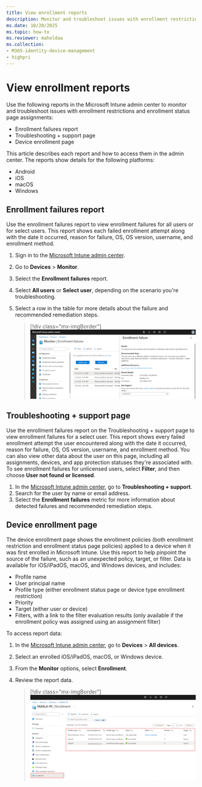 ```yaml
---
title: View enrollment reports
description: Monitor and troubleshoot issues with enrollment restrictions and enrollment status page assignments.
ms.date: 10/20/2025
ms.topic: how-to
ms.reviewer: maholdaa
ms.collection:
- M365-identity-device-management
- highpri
---
```


# View enrollment reports  

Use the following reports in the Microsoft Intune admin center to monitor and troubleshoot issues with enrollment restrictions and enrollment status page assignments:

- Enrollment failures report
- Troubleshooting + support page
- Device enrollment page

This article describes each report and how to access them in the admin center. The reports show details for the following platforms: 
* Android  
* iOS  
* macOS  
* Windows  

## Enrollment failures report
Use the enrollment failures report to view enrollment failures for all users or for select users. This report shows each failed enrollment attempt along with the date it occurred, reason for failure, OS, OS version, username, and enrollment method.

1. Sign in to the [Microsoft Intune admin center](https://go.microsoft.com/fwlink/?linkid=2109431).
2. Go to **Devices** > **Monitor**.
3. Select the **Enrollment failures** report.
4. Select **All users** or **Select user**, depending on the scenario you're troubleshooting.
5. Select a row in the table for more details about the failure and recommended remediation steps.

    > [!div class="mx-imgBorder"]
    > ![Example image of the enrollment failures report, showing the enrollment failure details for a selected row.](./media/enrollment-restrictions-set/enrollment-failure-report-details-2112.png)

## Troubleshooting + support page
Use the enrollment failures report on the Troubleshooting + support page to view enrollment failures for a select user. This report shows every failed enrollment attempt the user encountered along with the date it occurred, reason for failure, OS, OS version, username, and enrollment method. You can also view other data about the user on this page, including all assignments, devices, and app protection statuses they're associated with. To see enrollment failures for unlicensed users, select **Filter**, and then choose **User not found or licensed**.  

1. In the [Microsoft Intune admin center](https://go.microsoft.com/fwlink/?linkid=2109431), go to **Troubleshooting + support**.
2. Search for the user by name or email address.
3. Select the **Enrollment failures** metric for more information about detected failures and recommended remediation steps.

## Device enrollment page
The device enrollment page shows the enrollment policies (both enrollment restriction and enrollment status page policies) applied to a device when it was first enrolled in Microsoft Intune. Use this report to help pinpoint the source of the failure, such as an unexpected policy, target, or filter. Data is available for iOS/iPadOS, macOS, and Windows devices, and includes:

  * Profile name
  * User principal name
  * Profile type (either enrollment status page or device type enrollment restriction)
  * Priority
  * Target (either user or device)
  * Filters, with a link to the filter evaluation results (only available if the enrollment policy was assigned using an assignment filter)

To access report data:

1. In the [Microsoft Intune admin center](https://go.microsoft.com/fwlink/?linkid=2109431), go to **Devices** > **All devices**.
2. Select an enrolled iOS/iPadOS, macOS, or Windows device.
3. From the **Monitor** options, select **Enrollment**.
4. Review the report data.

    > [!div class="mx-imgBorder"]
    > ![Example image of the Device enrollment page, showing a table of enrollment profiles.](./media/enrollment-restrictions-set/enrollment-page-report-2112.png)
